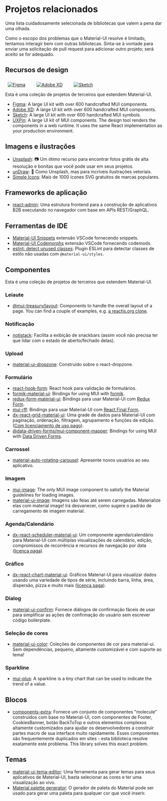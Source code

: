 # Projetos relacionados

<p class="description">Uma lista cuidadosamente selecionada de bibliotecas que valem a pena dar uma olhada.</p>

Como o escopo dos problemas que o Material-UI resolve é limitado, tentamos interagir bem com outras bibliotecas. Sinta-se à vontade para enviar uma solicitação de pull request para adicionar outro projeto; será aceito se for adequado.

## Recursos de design

<a href="https://mui.com/store/items/figma-react/?utm_source=docs&utm_medium=referral&utm_campaign=installation-figma" style="margin-left: 8px; margin-top: 8px; display: inline-block;"><img src="/static/images/download-figma.svg" alt="Figma" /></a>
<a href="https://mui.com/store/items/adobe-xd-react/?utm_source=docs&utm_medium=referral&utm_campaign=installation-adobe-xd" style="margin-left: 32px; margin-top: 8px; display: inline-block;"><img src="/static/images/download-adobe-xd.svg" alt="Adobe XD" /></a>
<a href="https://mui.com/store/items/sketch-react/?utm_source=docs&utm_medium=referral&utm_campaign=installation-sketch" style="margin-left: 32px; margin-top: 8px; display: inline-block;"><img src="/static/images/download-sketch.svg" alt="Sketch" /></a>

Esta é uma coleção de projetos de terceiros que estendem Material-UI.

- [Figma](https://mui.com/store/items/figma-react/?utm_source=docs&utm_medium=referral&utm_campaign=related-projects-figma): A large UI kit with over 600 handcrafted MUI components.
- [Adobe XD](https://mui.com/store/items/adobe-xd-react/?utm_source=docs&utm_medium=referral&utm_campaign=related-projects-adobe-xd): A large UI kit with over 600 handcrafted MUI components.
- [Sketch](https://mui.com/store/items/sketch-react/?utm_source=docs&utm_medium=referral&utm_campaign=related-projects-sketch): A large UI kit with over 600 handcrafted MUI symbols.
- [UXPin](https://github.com/uxpin-merge/material-ui-5-merge): A large UI kit of MUI components. The design tool renders the components in a web runtime. It uses the same React implementation as your production environment.

## Imagens e ilustrações

- [Unsplash](https://unsplash.com): 📷 Um ótimo recurso para encontrar fotos grátis de alta resolução e bonitas que você pode usar em seus projetos.
- [unDraw](https://undraw.co/): 📐 Como Unsplash, mas para incríveis ilustrações vetoriais.
- [Simple Icons](https://simpleicons.org/): Mais de 1000 ícones SVG gratuitos de marcas populares.

## Frameworks de aplicação

- [react-admin](https://github.com/marmelab/react-admin): Uma estrutura frontend para a construção de aplicativos B2B executando no navegador com base em APIs REST/GraphQL.

## Ferramentas de IDE

- [Material-UI Snippets](https://marketplace.visualstudio.com/items?itemName=vscodeshift.material-ui-snippets) extensão VSCode fornecendo snippets.
- [Material-UI Codemorphs](https://marketplace.visualstudio.com/items?itemName=vscodeshift.material-ui-codemorphs) extensão VSCode fornecendo codemods.
- [eslint: detect unused classes](https://github.com/jens-ox/eslint-plugin-material-ui-unused-classes): Plugin ESLint para detectar classes de estilo não usadas com `@material-ui/styles`.

## Componentes

Esta é uma coleção de projetos de terceiros que estendem Material-UI.

### Leiaute

- [@mui-treasury/layout](https://mui-treasury.com/layout/): Components to handle the overall layout of a page. You can find a couple of examples, e.g. [a reactjs.org clone](https://mui-treasury.com/layout/clones/reactjs/).

### Notificação

- [notistack](https://github.com/iamhosseindhv/notistack): Facilita a exibição de snackbars (assim você não precisa ter que lidar com o estado de aberto/fechado delas).

### Upload

- [material-ui-dropzone](https://github.com/Yuvaleros/material-ui-dropzone): Construído sobre o react-dropzone.

### Formulário

- [react-hook-form](https://react-hook-form.com/): React hook para validação de formulários.
- [formik-material-ui](https://github.com/stackworx/formik-mui): Bindings for using MUI with [formik](https://formik.org/).
- [redux-form-material-ui](https://github.com/erikras/redux-form-material-ui): Bindings para usar Material-UI com [Redux Form](https://redux-form.com/).
- [mui-rff](https://github.com/lookfirst/mui-rff): Bindings para usar Material-UI com [React Final Form](https://final-form.org/react).
- [dx-react-grid-material-ui](https://devexpress.github.io/devextreme-reactive/react/grid/): Uma grade de dados para Material-UI com paginação, ordenação, filtragem, agrupamento e funções de edição.([Com licenciamento de uso pago](https://js.devexpress.com/licensing/)).
- [@data-driven-forms/mui-component-mapper](https://data-driven-forms.org/provided-mappers/mui-component-mapper): Bindings for using MUI with [Data Driven Forms](https://github.com/data-driven-forms/react-forms).

### Carrossel

- [material-auto-rotating-carousel](https://mui.wertarbyte.com/#material-auto-rotating-carousel): Apresente novos usuários ao seu aplicativo.

### Imagem

- [mui-image](https://mui-image.surge.sh): The only MUI image component to satisfy the Material guidelines for loading images.
- [material-ui-image](https://mui.wertarbyte.com/#material-ui-image): Imagens são feias até serem carregadas. Materialize elas com material image! Irá desvanecer, como sugere o padrão de carregamento de imagem material.

### Agenda/Calendário

- [dx-react-scheduler-material-ui](https://devexpress.github.io/devextreme-reactive/react/scheduler/): Um componente agenda/calendário para Material-UI com múltiplas visualizações de calendário, edição, compromissos de recorrência e recursos de navegação por data ([licença paga](https://js.devexpress.com/licensing/)).

### Gráfico

- [dx-react-chart-material-ui](https://devexpress.github.io/devextreme-reactive/react/chart/): Gráficos Material-UI para visualizar dados usando uma variedade de tipos de série, incluindo barra, linha, área, dispersão, pizza e muito mais ([licença paga](https://js.devexpress.com/licensing/)).

### Dialog

- [material-ui-confirm](https://github.com/jonatanklosko/material-ui-confirm): Fornece diálogos de confirmação fáceis de usar para simplificar as ações de confirmação do usuário sem escrever código boilerplate.

### Seleção de cores

- [material-ui-color](https://github.com/mikbry/material-ui-color): Coleções de componentes de cor para material-ui. Sem dependências, pequeno, altamente customizável e com suporte ao tema!

### Sparkline

- [mui-plus](https://mui-plus.vercel.app/components/Sparkline): A sparkline is a tiny chart that can be used to indicate the trend of a value.

## Blocos

- [components-extra](https://github.com/alexandre-lelain/components-extra): Fornece um conjunto de componentes "molecule" construídos com base no Material-UI, com componentes de Footer, CookiesBanner, botão BackToTop e outros elementos complexos altamente customizados para ajudar os desenvolvedores a construir partes macro de sua interface muito rapidamente. Esses componentes são frequentemente duplicados em sites - esta biblioteca resolve exatamente este problema. This library solves this exact problem.

## Temas

- [material-ui-tema-editor](https://in-your-saas.github.io/material-ui-theme-editor/): Uma ferramenta para gerar temas para seus aplicativos de Material-UI, basta selecionar as cores e ter uma visualização ao vivo.
- [Material palette generator](https://material.io/inline-tools/color/): O gerador de paleta do Material pode ser usado para gerar uma paleta para qualquer cor que você inserir.
